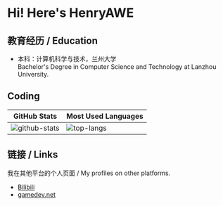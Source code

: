 # Hi! Here's HenryAWE

## 教育经历 / Education
- 本科：计算机科学与技术，兰州大学  
  Bachelor's Degree in Computer Science and Technology at Lanzhou University.

## Coding
|GitHub Stats|Most Used Languages|
|-|-|
| ![github-stats](https://github-readme-stats.vercel.app/api?username=HenryAWE&count_private=true) | ![top-langs](https://github-readme-stats.vercel.app/api/top-langs/?username=HenryAWE)|

## 链接 / Links

我在其他平台的个人页面 / My profiles on other platforms.
- [Bilibili](https://space.bilibili.com/23931748)
- [gamedev.net](https://www.gamedev.net/henryawe/)
